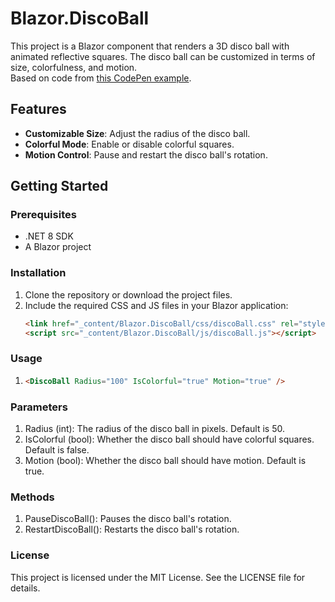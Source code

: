 # Blazor.DiscoBall

This project is a Blazor component that renders a 3D disco ball with animated reflective squares. The disco ball can be customized in terms of size, colorfulness, and motion.  
Based on code from [this CodePen example](https://codepen.io/msaetre/pen/eYwqrb).

## Features

- **Customizable Size**: Adjust the radius of the disco ball.
- **Colorful Mode**: Enable or disable colorful squares.
- **Motion Control**: Pause and restart the disco ball's rotation.

## Getting Started

### Prerequisites

- .NET 8 SDK
- A Blazor project

### Installation

1. Clone the repository or download the project files.
2. Include the required CSS and JS files in your Blazor application:
   ```html
   <link href="_content/Blazor.DiscoBall/css/discoBall.css" rel="stylesheet" />
   <script src="_content/Blazor.DiscoBall/js/discoBall.js"></script>

### Usage
1. ```html 
   <DiscoBall Radius="100" IsColorful="true" Motion="true" />

### Parameters
1. Radius (int): The radius of the disco ball in pixels. Default is 50.
2. IsColorful (bool): Whether the disco ball should have colorful squares. Default is false.
3. Motion (bool): Whether the disco ball should have motion. Default is true.

### Methods
1. PauseDiscoBall(): Pauses the disco ball's rotation.
2. RestartDiscoBall(): Restarts the disco ball's rotation.

### License
This project is licensed under the MIT License. See the LICENSE file for details.